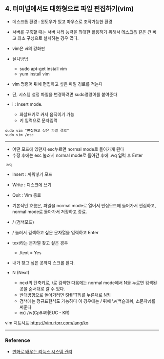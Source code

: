 
## 4. 터미널에서도 대화형으로 파일 편집하기(vim)

-  데스크톱 환경 : 윈도우가 있고 마우스로 조작가능한 환경
- 서버를 구축할 때는 서버 처리 능력을 최대한 활용하기 위해서 데스크톱 같은 건 빼고 최소 구성으로 설치하는 경우 많다. 
- vim은 vi의 강화판

- 설치방법
    - sudo apt-get install vim
    - yum install vim

- vim 명령어 뒤에 편집하고 싶은 파일 경로를 적는다
- 단, 시스템 설정 파일을 변경하려면 sudo명령어를 붙여준다
- i : Insert mode.
    - 화살표키로 커서 움직이기 가능
    - 키 입력으로 문자입력

```
sudo vim "편집하고 싶은 파일 경로"
sudo vim /etc
```

---------------

- 어떤 모드에 있던지 esc누르면 normal mode로 돌아가게 된다
- 수정 후에는 esc 눌러서 normal mode로 돌아간 후에 :wq 입력 후 Enter

```
:wq
```

- Insert : 끼워넣기 모드
- Write : 디스크에 쓰기
- Quit : Vim 종료

- 기본적인 흐름은, 파일을 normal mode로 열어서 편집모드에 들어가서 편집하고, normal mode로 돌아가서 저장하고 종료.

- / (검색모드)
- / 눌러서 검색하고 싶은 문자열을 입력하고 Enter
- text라는 문자열 찾고 싶은 경우
    - /text = Yes
- 내가 찾고 싶은 곳까지 스크롤 된다.


- N (Next)
    - next의 단축키로, /로 검색한 다음에는 normal mode에서 N을 누르면 검색된 곳을 순서대로 갈 수 있다. 
    - 반대방향으로 돌아가러면 SHIFT키를 누른채로 N키
    - 검색에는 정규표현식도 가능하다 이 경우에는 / 뒤에 \v(백슬래쉬, 소문자v)를 써준다
    - ex) /\v(Cp949|EUC - KR)

vim 치트시트
https://vim.rtorr.com/lang/ko

  ------
  
  ### Reference
  
  - [만화로 배우는 리눅스 시스템 관리](http://www.yes24.com/Product/Goods/32402055?Acode=101)
